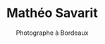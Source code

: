 ---
visibleInCms: true
weight: 1
title: Mathéo Savarit
subtitle: Photographe à Bordeaux
project: /projects/matheo-savarit
content: À l'écoute et attentif à vos besoin, Arthaud a su répondre à mes attentes en tenant ses délais de livraison convenu ensemble. 
more: Il a fait preuve de beaucoup de professionnalisme et de rigueur. Il n'y a aucun doute, cette personne est la mieux placée pour réaliser vos projets ! Merci Arthaud
img: /images/testimonies/matheo-savarit.jpg
---